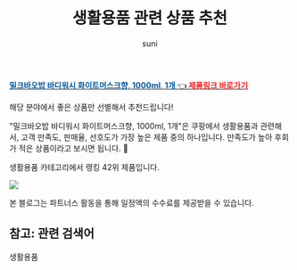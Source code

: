 ﻿---
layout: post
title:  "생활용품 관련 상품 추천" 
author: suni
categories: [ 생활용품 ]
tags: []
image: https://static.coupangcdn.com/image/retail/images/7093835784704304-49706c46-484c-45da-b2c0-1e5ed38b3a51.jpg 
description: "쿠팡에서 관련 상품으로 가장 고객 선호도가 높은 제품 중 하나입니다."
---
<a href="https://link.coupang.com/re/AFFSDP?lptag=AF5011742&pageKey=181699807&itemId=520561494&vendorItemId=4345170881&traceid=V0-113-81e5ee4cf0a4cd21"><b><font color='#01579B'>밀크바오밥 바디워시 화이트머스크향, 1000ml, 1개 </font></b>👈<b><font color='#f71919'> 제품링크 바로가기</font></b></a>

해당 분야에서 좋은 상품만 선별해서 추천드립니다!

"밀크바오밥 바디워시 화이트머스크향, 1000ml, 1개"은 쿠팡에서 생활용품과 관련해서, 고객 만족도, 판매율, 선호도가 가장 높은 제품 중의 하나입니다.
만족도가 높아 후회가 적은 상품이라고 보시면 됩니다. 🙂

생활용품 카테고리에서 랭킹  42위 제품입니다. 

<a href="https://link.coupang.com/re/AFFSDP?lptag=AF5011742&pageKey=181699807&itemId=520561494&vendorItemId=4345170881&traceid=V0-113-81e5ee4cf0a4cd21"> <img src="https://static.coupangcdn.com/image/retail/images/7093835784704304-49706c46-484c-45da-b2c0-1e5ed38b3a51.jpg"></a>

본 블로그는 파트너스 활동을 통해 일정액의 수수료를 제공받을 수 있습니다.

## 참고: 관련 검색어    
생활용품